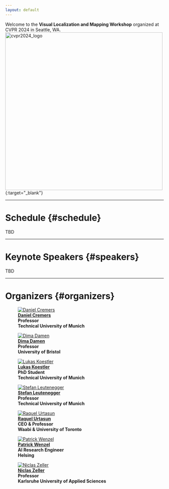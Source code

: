 ```yaml
---
layout: default
---
```


Welcome to the **Visual Localization and Mapping Workshop** organized at CVPR 2024 in Seattle, WA. 
[<img class="img-centered" src="assets/imgs/cvpr2024_logo.png" width="500" alt="cvpr2024_logo"/>](https://cvpr.thecvf.com/Conferences/2024){:target="_blank"}

* * *

# Schedule {#schedule}
TBD

* * *

# Keynote Speakers {#speakers}
TBD

* * *

# Organizers {#organizers}
<div class="container">

<figure>
    <a href="https://cvg.cit.tum.de/members/cremers" target="_blank">
    <img class="img-organizer" src="assets/imgs/organizers/daniel_cremers.jpg" alt="Daniel Cremers"/></a>
    <b><br><a href="https://cvg.cit.tum.de/members/cremers" target="_blank">Daniel Cremers</a>
    <br>Professor<br>Technical University of Munich</b>
</figure>

<figure>
    <a href="https://dimadamen.github.io/" target="_blank">
    <img class="img-organizer" src="assets/imgs/organizers/dima_damen.jpg" alt="Dima Damen"/></a>
    <b><br><a href="https://dimadamen.github.io/" target="_blank">Dima Damen</a>
    <br>Professor<br>University of Bristol</b>
</figure>

<figure>
    <a href="https://cvg.cit.tum.de/members/koestlel" target="_blank">
    <img class="img-organizer" src="assets/imgs/organizers/lukas_koestler.jpg" alt="Lukas Koestler"/></a>
    <b><br><a href="https://cvg.cit.tum.de/members/koestlel" target="_blank">Lukas Koestler</a>
    <br>PhD Student<br>Technical University of Munich</b>
</figure>

<figure>
    <a href="https://srl.cit.tum.de/members/leuteneg" target="_blank">
    <img class="img-organizer" src="assets/imgs/organizers/stefan_leutenegger.jpg" alt="Stefan Leutenegger"/></a>
    <b><br><a href="https://srl.cit.tum.de/members/leuteneg" target="_blank">Stefan Leutenegger</a>
    <br>Professor<br>Technical University of Munich</b>
</figure>

<figure>
    <a href="https://www.cs.toronto.edu/~urtasun/" target="_blank">
    <img class="img-organizer" src="assets/imgs/organizers/raquel_urtasun.jpg" alt="Raquel Urtasun"/></a>
    <b><br><a href="https://www.cs.toronto.edu/~urtasun/" target="_blank">Raquel Urtasun</a>
    <br>CEO & Professor<br>Waabi & University of Toronto</b>
</figure>

<figure>
    <a href="https://pmwenzel.github.io/" target="_blank">
    <img class="img-organizer" src="assets/imgs/organizers/patrick_wenzel.jpg" alt="Patrick Wenzel"/></a>
    <b><br><a href="https://pmwenzel.github.io/" target="_blank">Patrick Wenzel</a>
    <br>AI Research Engineer<br>Helsing</b>
</figure>

<figure>
    <a href="https://www.niclas-zeller.de/" target="_blank">
    <img class="img-organizer" src="assets/imgs/organizers/niclas_zeller.jpg" alt="Niclas Zeller"/></a>
    <b><br><a href="https://www.niclas-zeller.de/" target="_blank">Niclas Zeller</a>
    <br>Professor<br>Karlsruhe University of Applied Sciences</b>
</figure>

</div>